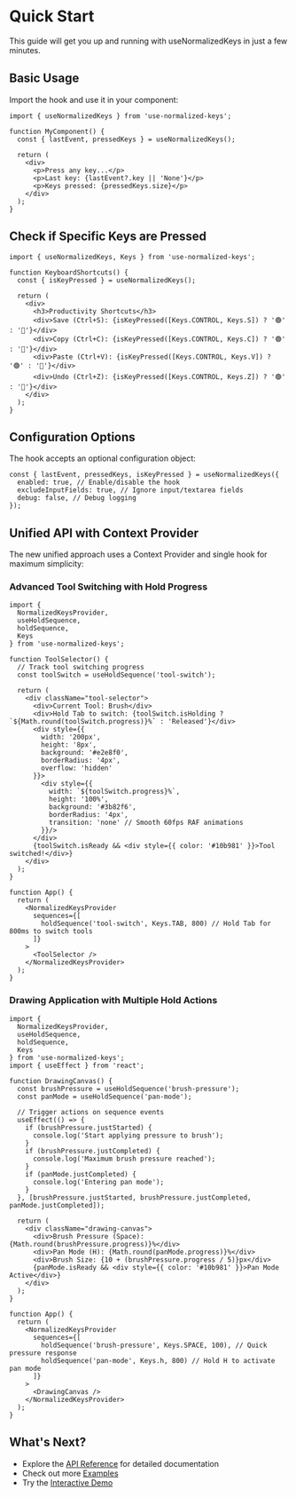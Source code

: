 # Quick Start

This guide will get you up and running with useNormalizedKeys in just a few minutes.

## Basic Usage

Import the hook and use it in your component:

```tsx
import { useNormalizedKeys } from 'use-normalized-keys';

function MyComponent() {
  const { lastEvent, pressedKeys } = useNormalizedKeys();
  
  return (
    <div>
      <p>Press any key...</p>
      <p>Last key: {lastEvent?.key || 'None'}</p>
      <p>Keys pressed: {pressedKeys.size}</p>
    </div>
  );
}
```

## Check if Specific Keys are Pressed

```tsx
import { useNormalizedKeys, Keys } from 'use-normalized-keys';

function KeyboardShortcuts() {
  const { isKeyPressed } = useNormalizedKeys();
  
  return (
    <div>
      <h3>Productivity Shortcuts</h3>
      <div>Save (Ctrl+S): {isKeyPressed([Keys.CONTROL, Keys.S]) ? '🟢' : '🔴'}</div>
      <div>Copy (Ctrl+C): {isKeyPressed([Keys.CONTROL, Keys.C]) ? '🟢' : '🔴'}</div>
      <div>Paste (Ctrl+V): {isKeyPressed([Keys.CONTROL, Keys.V]) ? '🟢' : '🔴'}</div>
      <div>Undo (Ctrl+Z): {isKeyPressed([Keys.CONTROL, Keys.Z]) ? '🟢' : '🔴'}</div>
    </div>
  );
}
```

## Configuration Options

The hook accepts an optional configuration object:

```tsx
const { lastEvent, pressedKeys, isKeyPressed } = useNormalizedKeys({
  enabled: true, // Enable/disable the hook
  excludeInputFields: true, // Ignore input/textarea fields
  debug: false, // Debug logging
});
```

## Unified API with Context Provider

The new unified approach uses a Context Provider and single hook for maximum simplicity:

### Advanced Tool Switching with Hold Progress

```tsx
import { 
  NormalizedKeysProvider, 
  useHoldSequence, 
  holdSequence,
  Keys 
} from 'use-normalized-keys';

function ToolSelector() {
  // Track tool switching progress
  const toolSwitch = useHoldSequence('tool-switch');
  
  return (
    <div className="tool-selector">
      <div>Current Tool: Brush</div>
      <div>Hold Tab to switch: {toolSwitch.isHolding ? `${Math.round(toolSwitch.progress)}%` : 'Released'}</div>
      <div style={{
        width: '200px',
        height: '8px',
        background: '#e2e8f0',
        borderRadius: '4px',
        overflow: 'hidden'
      }}>
        <div style={{
          width: `${toolSwitch.progress}%`,
          height: '100%',
          background: '#3b82f6',
          borderRadius: '4px',
          transition: 'none' // Smooth 60fps RAF animations
        }}/>
      </div>
      {toolSwitch.isReady && <div style={{ color: '#10b981' }}>Tool switched!</div>}
    </div>
  );
}

function App() {
  return (
    <NormalizedKeysProvider 
      sequences={[
        holdSequence('tool-switch', Keys.TAB, 800) // Hold Tab for 800ms to switch tools
      ]}
    >
      <ToolSelector />
    </NormalizedKeysProvider>
  );
}
```

### Drawing Application with Multiple Hold Actions

```tsx
import { 
  NormalizedKeysProvider, 
  useHoldSequence, 
  holdSequence,
  Keys 
} from 'use-normalized-keys';
import { useEffect } from 'react';

function DrawingCanvas() {
  const brushPressure = useHoldSequence('brush-pressure');
  const panMode = useHoldSequence('pan-mode');
  
  // Trigger actions on sequence events
  useEffect(() => {
    if (brushPressure.justStarted) {
      console.log('Start applying pressure to brush');
    }
    if (brushPressure.justCompleted) {
      console.log('Maximum brush pressure reached');
    }
    if (panMode.justCompleted) {
      console.log('Entering pan mode');
    }
  }, [brushPressure.justStarted, brushPressure.justCompleted, panMode.justCompleted]);
  
  return (
    <div className="drawing-canvas">
      <div>Brush Pressure (Space): {Math.round(brushPressure.progress)}%</div>
      <div>Pan Mode (H): {Math.round(panMode.progress)}%</div>
      <div>Brush Size: {10 + (brushPressure.progress / 5)}px</div>
      {panMode.isReady && <div style={{ color: '#10b981' }}>Pan Mode Active</div>}
    </div>
  );
}

function App() {
  return (
    <NormalizedKeysProvider 
      sequences={[
        holdSequence('brush-pressure', Keys.SPACE, 100), // Quick pressure response
        holdSequence('pan-mode', Keys.h, 800) // Hold H to activate pan mode
      ]}
    >
      <DrawingCanvas />
    </NormalizedKeysProvider>
  );
}
```

## What's Next?

- Explore the [API Reference](/api) for detailed documentation
- Check out more [Examples](/examples)
- Try the [Interactive Demo](/demo)